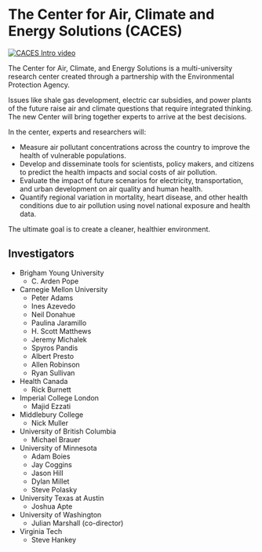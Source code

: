 # The Center for Air, Climate and Energy Solutions (CACES)

[![CACES Intro video](http://img.youtube.com/vi/5awEB3SlruU/0.jpg)](http://www.youtube.com/watch?v=5awEB3SlruU "CACES Intro video")

The Center for Air, Climate, and Energy Solutions is a multi-university research center created through a partnership with the Environmental Protection Agency.

Issues like shale gas development, electric car subsidies, and power plants of the future raise air and climate questions that require integrated thinking. The new Center will bring together experts to arrive at the best decisions.

In the center, experts and researchers will: 
- Measure air pollutant concentrations across the country to improve the health of vulnerable populations.
- Develop and disseminate tools for scientists, policy makers, and citizens to predict the health impacts and social costs of air pollution.
- Evaluate the impact of future scenarios for electricity, transportation, and urban development on air quality and human health.
- Quantify regional variation in mortality, heart disease, and other health conditions due to air pollution using novel national exposure and health data.

The ultimate goal is to create a cleaner, healthier environment.

## Investigators

- Brigham Young University
  - C. Arden Pope
- Carnegie Mellon University
  - Peter Adams
  - Ines Azevedo
  - Neil Donahue
  - Paulina Jaramillo
  - H. Scott Matthews
  - Jeremy Michalek
  - Spyros Pandis
  - Albert Presto
  - Allen Robinson
  - Ryan Sullivan
- Health Canada
  - Rick Burnett
- Imperial College London
  - Majid Ezzati
- Middlebury College
  - Nick Muller
- University of British Columbia
  - Michael Brauer
- University of Minnesota
  - Adam Boies
  - Jay Coggins
  - Jason Hill
  - Dylan Millet
  - Steve Polasky
- University Texas at Austin
  - Joshua Apte
- University of Washington
  - Julian Marshall (co-director)
- Virginia Tech
  - Steve Hankey
